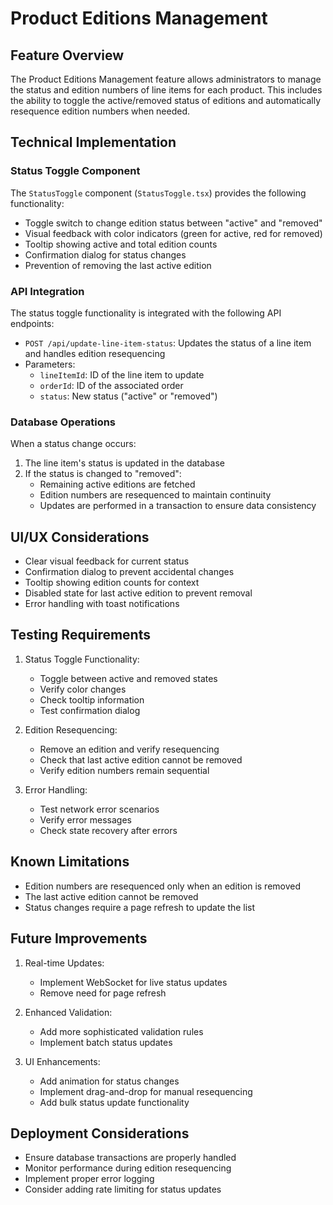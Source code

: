 # Product Editions Management

## Feature Overview
The Product Editions Management feature allows administrators to manage the status and edition numbers of line items for each product. This includes the ability to toggle the active/removed status of editions and automatically resequence edition numbers when needed.

## Technical Implementation

### Status Toggle Component
The `StatusToggle` component (`StatusToggle.tsx`) provides the following functionality:
- Toggle switch to change edition status between "active" and "removed"
- Visual feedback with color indicators (green for active, red for removed)
- Tooltip showing active and total edition counts
- Confirmation dialog for status changes
- Prevention of removing the last active edition

### API Integration
The status toggle functionality is integrated with the following API endpoints:
- `POST /api/update-line-item-status`: Updates the status of a line item and handles edition resequencing
- Parameters:
  - `lineItemId`: ID of the line item to update
  - `orderId`: ID of the associated order
  - `status`: New status ("active" or "removed")

### Database Operations
When a status change occurs:
1. The line item's status is updated in the database
2. If the status is changed to "removed":
   - Remaining active editions are fetched
   - Edition numbers are resequenced to maintain continuity
   - Updates are performed in a transaction to ensure data consistency

## UI/UX Considerations
- Clear visual feedback for current status
- Confirmation dialog to prevent accidental changes
- Tooltip showing edition counts for context
- Disabled state for last active edition to prevent removal
- Error handling with toast notifications

## Testing Requirements
1. Status Toggle Functionality:
   - Toggle between active and removed states
   - Verify color changes
   - Check tooltip information
   - Test confirmation dialog

2. Edition Resequencing:
   - Remove an edition and verify resequencing
   - Check that last active edition cannot be removed
   - Verify edition numbers remain sequential

3. Error Handling:
   - Test network error scenarios
   - Verify error messages
   - Check state recovery after errors

## Known Limitations
- Edition numbers are resequenced only when an edition is removed
- The last active edition cannot be removed
- Status changes require a page refresh to update the list

## Future Improvements
1. Real-time Updates:
   - Implement WebSocket for live status updates
   - Remove need for page refresh

2. Enhanced Validation:
   - Add more sophisticated validation rules
   - Implement batch status updates

3. UI Enhancements:
   - Add animation for status changes
   - Implement drag-and-drop for manual resequencing
   - Add bulk status update functionality

## Deployment Considerations
- Ensure database transactions are properly handled
- Monitor performance during edition resequencing
- Implement proper error logging
- Consider adding rate limiting for status updates 
